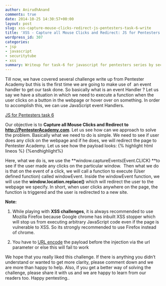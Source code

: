 ```yaml
---
author: AnirudhAnand
comments: true
date: 2014-10-25 14:30:57+00:00
layout: post
slug: xss-capture-mouse-clicks-redirect-js-pentesters-task-6-write
title: 'XSS - Capture all Mouse Clicks and Redirect: JS for Pentesters task 6 write up'
wordpress_id: 307
categories:
- jsp
- javascript
- securitytube
- xss
summary: Writeup for task-6 for javascript for pentesters series by security-tube - Capturing mouse clicks and redirect
---
```


Till now, we have covered several challenge write up from Pentester Academy but this is the first time we are going to make use of  an event handler to get our task done. So basically what is an event Handler ? Let us say we have a situation in which we need to execute a function when the user clicks on a button in the webpage or hover over on something. In order to accomplish this, we can use JavaScript event Handlers.

[JS for Pentesters task 6](http://pentesteracademylab.appspot.com/lab/webapp/jfp/6)

Our objective is to **Capture all Mouse Clicks and Redirect to http://PentesterAcademy.com**. Let us see how can we approach to solve the problem. Basically what we need to do is simple. We need to see if user does any click on the webpage and if he does, we will redirect the page to Pentester Academy. Let us see how the payload looks:
{% highlight html lineos %}
    <script>
    function windowEvent(){
    window.location.replace("http://pentesteracademy.com");
    }
    window.captureEvents(Event.CLICK);
    window.onclick=windowEvent;
    </script>
{%endhighlight%}

Here, what we do is, we use the **window.captureEvents(Event.CLICK) **to see if the user made any clicks on the particular window.  Then what we do is that on the event of a click, we will call a function to execute (User defined function) called windowEvent. Inside the windowEvent function, we will use the **window.location.replace()** which will redirect the user to the webpage we specify. In short, when user clicks anywhere on the page, the function is triggered and the user is redirected to a new site.

**Note:**

1) While playing with **XSS challenges**, it is always recommended to use Mozilla Firefox because Google chrome has inbuilt XSS stopper which will stop us from executing arbitrary JavaScript code even if the page is vulnerable to XSS. So its strongly recommended to use Firefox instead of chrome.

2) You have to [URL encode](http://meyerweb.com/eric/tools/dencoder/) the payload before the injection via the url parameter or else this will fail to work

We hope that you really liked this challenge. If there is anything you didn’t understand or wanted to get more clarity, please comment down and we are more than happy to help. Also, if you get a better way of solving the challenge, please share it with us and we are happy to learn from our readers too. Happy pentesting..

